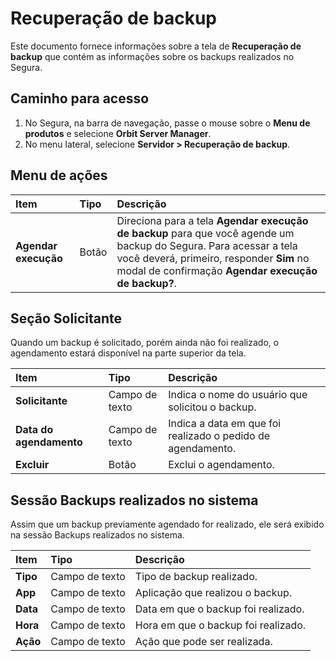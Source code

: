 # Recuperação de backup

Este documento fornece informações sobre a tela de **Recuperação de backup** que contém as informações sobre os backups realizados no Segura.

## Caminho para acesso

1. No Segura, na barra de navegação, passe o mouse sobre o **Menu de produtos** e selecione **Orbit Server Manager**.  
2. No menu lateral, selecione **Servidor > Recuperação de backup**.

## Menu de ações

| Item | Tipo | Descrição |
| :---- | :---- | :---- |
| **Agendar execução** | Botão | Direciona para a tela **Agendar execução de backup** para que você agende um backup do Segura. Para acessar a tela você deverá, primeiro, responder **Sim** no modal de confirmação **Agendar execução de backup?**. |

## Seção Solicitante

Quando um backup é solicitado, porém ainda não foi realizado, o agendamento estará disponível na parte superior da tela.

| Item | Tipo | Descrição |
| :---- | :---- | :---- |
| **Solicitante** | Campo de texto | Indica o nome do usuário que solicitou o backup. |
| **Data do agendamento** | Campo de texto | Indica a data em que foi realizado o pedido de agendamento. |
| **Excluir** | Botão | Exclui o agendamento. |

## Sessão Backups realizados no sistema

Assim que um backup previamente agendado for realizado, ele será exibido na sessão Backups realizados no sistema.

| Item | Tipo | Descrição |
| :---- | :---- | :---- |
| **Tipo** | Campo de texto | Tipo de backup realizado. |
| **App** | Campo de texto | Aplicação que realizou o backup. |
| **Data** | Campo de texto | Data em que o backup foi realizado. |
| **Hora** | Campo de texto | Hora em que o backup foi realizado. |
| **Ação** | Campo de texto | Ação que pode ser realizada. |